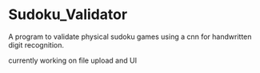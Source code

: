 # Sudoku_Validator
A program to validate physical sudoku games using a cnn for handwritten digit recognition.

currently working on file upload and UI
